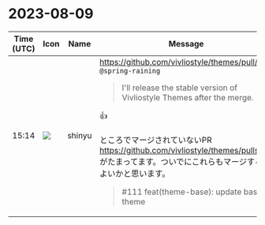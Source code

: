 # 2023-08-09

|Time (UTC)|Icon|Name|Message|
|---|---|---|---|
|15:14|![](https://avatars.slack-edge.com/2018-04-27/354445776386_e258f5ed5ba887b08668_72.jpg)|shinyu|<https://github.com/vivliostyle/themes/pull/111><br>`@spring-raining`<br><blockquote>I'll release the stable version of Vivliostyle Themes after the merge.</blockquote>:+1:<br><br>ところでマージされていないPR<br><https://github.com/vivliostyle/themes/pulls><br>がたまってます。ついでにこれらもマージするとよいかと思います。<br><blockquote>#111 feat(theme-base): update base theme</blockquote>|

